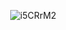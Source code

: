                  ![i5CRrM2](https://github.com/user-attachments/assets/66773345-2117-4fca-b6d9-1b011431993f)
<!---
mulloily/mulloily is a ✨ special ✨ repository because its `README.md` (this file) appears on your GitHub profile.
You can click the Preview link to take a look at your changes.
--->
